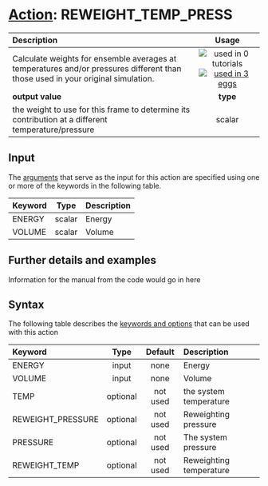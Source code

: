 # [Action](actions.md): REWEIGHT_TEMP_PRESS

| Description    | Usage |
|:--------|:--------:|
| Calculate weights for ensemble averages at temperatures and/or pressures different than those used in your original simulation. | ![used in 0 tutorials](https://img.shields.io/badge/tutorials-0-red.svg)[![used in 3 eggs](https://img.shields.io/badge/nest-3-green.svg)](https://www.plumed-nest.org/browse.html?search=REWEIGHT_TEMP_PRESS)|
 | **output value** | **type** |
| the weight to use for this frame to determine its contribution at a different temperature/pressure | scalar |

## Input

The [arguments](specifying_arguments.html) that serve as the input for this action are specified using one or more of the keywords in the following table.

| Keyword |  Type | Description |
|:--------|:------:|:-----------|
| ENERGY | scalar | Energy |
| VOLUME | scalar | Volume |


## Further details and examples 
Information for the manual from the code would go in here 
## Syntax 
The following table describes the [keywords and options](parsing.md) that can be used with this action 

| Keyword | Type | Default | Description |
|:-------|:----:|:-------:|:-----------|
| ENERGY | input | none | Energy |
| VOLUME | input | none | Volume |
| TEMP | optional | not used | the system temperature |
| REWEIGHT_PRESSURE | optional | not used | Reweighting pressure |
| PRESSURE | optional | not used | The system pressure |
| REWEIGHT_TEMP | optional | not used | Reweighting temperature |
